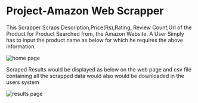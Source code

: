 # Project-Amazon Web Scrapper
This Scrapper Scraps Description,Price(Rs),Rating, Review Count,Url of the Product for Product Searched from, the Amazon Website.
A User Simply has to input the product name as below for which he requires the above information.

![home page](https://user-images.githubusercontent.com/102470567/194709723-214a50bf-f84e-4ad1-974c-938955d1a03d.png)

Scraped Results would be displayed as below on the web page and csv file containing all the scrapped data would also would be downloaded in the users system

![results page](https://user-images.githubusercontent.com/102470567/194709777-e8770ff3-9973-4b9d-b3d5-32f29bf175c9.png)












